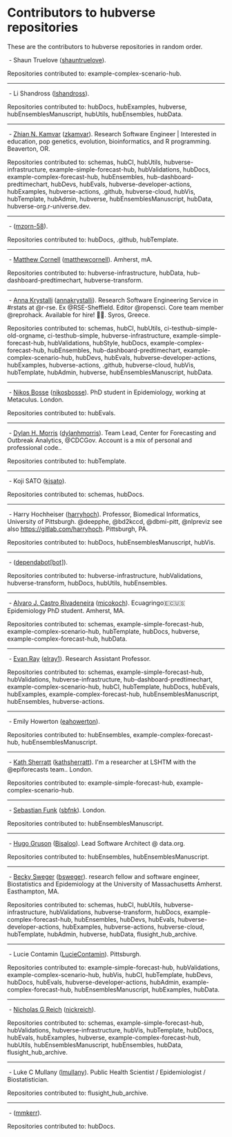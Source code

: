 # Contributors to hubverse repositories

These are the contributors to hubverse repositories in random order.

<img src="https://avatars.githubusercontent.com/u/8239512?v=4" alt="" class="avatar"> - Shaun Truelove ([shauntruelove](https://github.com/shauntruelove)).

Repositories contributed to: example-complex-scenario-hub.

---

<img src="https://avatars.githubusercontent.com/u/57642277?v=4" alt="" class="avatar"> - Li Shandross ([lshandross](https://github.com/lshandross)).

Repositories contributed to: hubDocs, hubExamples, hubverse, hubEnsemblesManuscript, hubUtils, hubEnsembles, hubData.

---

<img src="https://avatars.githubusercontent.com/u/3639446?v=4" alt="" class="avatar"> - [Zhian N. Kamvar](https://zkamvar.netlify.app) ([zkamvar](https://github.com/zkamvar)). Research Software Engineer | Interested in education, pop genetics, evolution, bioinformatics, and R programming. Beaverton, OR.

Repositories contributed to: schemas, hubCI, hubUtils, hubverse-infrastructure, example-simple-forecast-hub, hubValidations, hubDocs, example-complex-forecast-hub, hubEnsembles, hub-dashboard-predtimechart, hubDevs, hubEvals, hubverse-developer-actions, hubExamples, hubverse-actions, .github, hubverse-cloud, hubVis, hubTemplate, hubAdmin, hubverse, hubEnsemblesManuscript, hubData, hubverse-org.r-universe.dev.

---

<img src="https://avatars.githubusercontent.com/u/66443989?v=4" alt="" class="avatar"> -  ([mzorn-58](https://github.com/mzorn-58)).

Repositories contributed to: hubDocs, .github, hubTemplate.

---

<img src="https://avatars.githubusercontent.com/u/1034007?v=4" alt="" class="avatar"> - [Matthew Cornell](http://www.matthewcornell.org/) ([matthewcornell](https://github.com/matthewcornell)). Amherst, mA.

Repositories contributed to: hubverse-infrastructure, hubData, hub-dashboard-predtimechart, hubverse-transform.

---

<img src="https://avatars.githubusercontent.com/u/5583057?v=4" alt="" class="avatar"> - [Anna Krystalli](https://www.r-rse.eu) ([annakrystalli](https://github.com/annakrystalli)). Research Software Engineering Service in #rstats at @r-rse. Ex @RSE-Sheffield. Editor @ropensci. Core team member @reprohack. Available for hire! 🚀😎. Syros, Greece.

Repositories contributed to: schemas, hubCI, hubUtils, ci-testhub-simple-old-orgname, ci-testhub-simple, hubverse-infrastructure, example-simple-forecast-hub, hubValidations, hubStyle, hubDocs, example-complex-forecast-hub, hubEnsembles, hub-dashboard-predtimechart, example-complex-scenario-hub, hubDevs, hubEvals, hubverse-developer-actions, hubExamples, hubverse-actions, .github, hubverse-cloud, hubVis, hubTemplate, hubAdmin, hubverse, hubEnsemblesManuscript, hubData.

---

<img src="https://avatars.githubusercontent.com/u/37978797?v=4" alt="" class="avatar"> - [Nikos Bosse](https://followtheargument.org) ([nikosbosse](https://github.com/nikosbosse)). PhD student in Epidemiology, working at Metaculus. London.

Repositories contributed to: hubEvals.

---

<img src="https://avatars.githubusercontent.com/u/8032117?v=4" alt="" class="avatar"> - [Dylan H. Morris](https://dylanhmorris.com) ([dylanhmorris](https://github.com/dylanhmorris)). Team Lead, Center for Forecasting and Outbreak Analytics, @CDCGov. Account is a mix of personal and professional code..

Repositories contributed to: hubTemplate.

---

<img src="https://avatars.githubusercontent.com/u/38393480?v=4" alt="" class="avatar"> - Koji SATO ([kjsato](https://github.com/kjsato)).

Repositories contributed to: schemas, hubDocs.

---

<img src="https://avatars.githubusercontent.com/u/174707?v=4" alt="" class="avatar"> - Harry Hochheiser ([harryhoch](https://github.com/harryhoch)). Professor, Biomedical Informatics, University of Pittsburgh. @deepphe, @bd2kccd, @dbmi-pitt, @nlpreviz see also https://gitlab.com/harryhoch. Pittsburgh, PA.

Repositories contributed to: hubDocs, hubEnsemblesManuscript, hubVis.

---

<img src="https://avatars.githubusercontent.com/in/29110?v=4" alt="" class="avatar"> -  ([dependabot[bot]](https://github.com/apps/dependabot)).

Repositories contributed to: hubverse-infrastructure, hubValidations, hubverse-transform, hubDocs, hubUtils, hubEnsembles.

---

<img src="https://avatars.githubusercontent.com/u/56451982?v=4" alt="" class="avatar"> - [Alvaro J. Castro Rivadeneira](https://micokoch.github.io/) ([micokoch](https://github.com/micokoch)). Ecuagringo🇪🇨🇺🇸 Epidemiology PhD student. Amherst, MA.

Repositories contributed to: schemas, example-simple-forecast-hub, example-complex-scenario-hub, hubTemplate, hubDocs, hubverse, example-complex-forecast-hub, hubData.

---

<img src="https://avatars.githubusercontent.com/u/5132208?v=4" alt="" class="avatar"> - [Evan Ray](https://www.evanlray.com) ([elray1](https://github.com/elray1)). Research Assistant Professor.

Repositories contributed to: schemas, example-simple-forecast-hub, hubValidations, hubverse-infrastructure, hub-dashboard-predtimechart, example-complex-scenario-hub, hubCI, hubTemplate, hubDocs, hubEvals, hubExamples, example-complex-forecast-hub, hubEnsemblesManuscript, hubEnsembles, hubverse-actions.

---

<img src="https://avatars.githubusercontent.com/u/46577370?v=4" alt="" class="avatar"> - Emily Howerton ([eahowerton](https://github.com/eahowerton)).

Repositories contributed to: hubEnsembles, example-complex-forecast-hub, hubEnsemblesManuscript.

---

<img src="https://avatars.githubusercontent.com/u/62290797?v=4" alt="" class="avatar"> - [Kath Sherratt](https://kathsherratt.github.io/kathsherratt/) ([kathsherratt](https://github.com/kathsherratt)). I'm a researcher at LSHTM with the @epiforecasts team.. London.

Repositories contributed to: example-simple-forecast-hub, example-complex-scenario-hub.

---

<img src="https://avatars.githubusercontent.com/u/1156307?v=4" alt="" class="avatar"> - [Sebastian Funk](https://epiforecasts.io) ([sbfnk](https://github.com/sbfnk)). London.

Repositories contributed to: hubEnsemblesManuscript.

---

<img src="https://avatars.githubusercontent.com/u/10783929?v=4" alt="" class="avatar"> - [Hugo Gruson](https://hugogruson.fr/) ([Bisaloo](https://github.com/Bisaloo)). Lead Software Architect @ data.org.

Repositories contributed to: hubEnsembles, hubEnsemblesManuscript.

---

<img src="https://avatars.githubusercontent.com/u/540544?v=4" alt="" class="avatar"> - [Becky Sweger](http://www.beckysweger.com) ([bsweger](https://github.com/bsweger)). research fellow and software engineer, Biostatistics and Epidemiology at the University of Massachusetts Amherst. Easthampton, MA.

Repositories contributed to: schemas, hubCI, hubUtils, hubverse-infrastructure, hubValidations, hubverse-transform, hubDocs, example-complex-forecast-hub, hubEnsembles, hubDevs, hubEvals, hubverse-developer-actions, hubExamples, hubverse-actions, hubverse-cloud, hubTemplate, hubAdmin, hubverse, hubData, flusight_hub_archive.

---

<img src="https://avatars.githubusercontent.com/u/24431085?v=4" alt="" class="avatar"> - Lucie Contamin ([LucieContamin](https://github.com/LucieContamin)). Pittsburgh.

Repositories contributed to: example-simple-forecast-hub, hubValidations, example-complex-scenario-hub, hubVis, hubCI, hubTemplate, hubDevs, hubDocs, hubEvals, hubverse-developer-actions, hubAdmin, example-complex-forecast-hub, hubEnsemblesManuscript, hubExamples, hubData.

---

<img src="https://avatars.githubusercontent.com/u/1280767?v=4" alt="" class="avatar"> - [Nicholas G Reich](http://reichlab.io/) ([nickreich](https://github.com/nickreich)).

Repositories contributed to: schemas, example-simple-forecast-hub, hubValidations, hubverse-infrastructure, hubVis, hubTemplate, hubDocs, hubEvals, hubExamples, hubverse, example-complex-forecast-hub, hubUtils, hubEnsemblesManuscript, hubEnsembles, hubData, flusight_hub_archive.

---

<img src="https://avatars.githubusercontent.com/u/12236192?v=4" alt="" class="avatar"> - Luke C Mullany ([lmullany](https://github.com/lmullany)). Public Health Scientist / Epidemiologist / Biostatistician.

Repositories contributed to: flusight_hub_archive.

---

<img src="https://avatars.githubusercontent.com/u/144363181?v=4" alt="" class="avatar"> -  ([mmkerr](https://github.com/mmkerr)).

Repositories contributed to: hubDocs.

